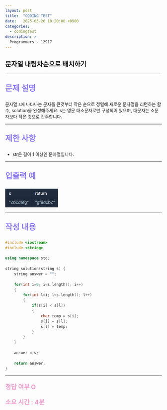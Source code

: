 ```yaml
---
layout: post
title:  "CODING TEST"
date:   2025-05-26 10:20:00 +0900
categories:
  - codingtest
description: >
  Programmers - 12917
---
```

## 문자열 내림차순으로 배치하기

---

<p style = "color:#8f7cee; font-size:25px; font-weight:bold">
문제 설명
</p>

문자열 s에 나타나는 문자를 큰것부터 작은 순으로 정렬해 새로운 문자열을 리턴하는 함수, solution을 완성해주세요.
s는 영문 대소문자로만 구성되어 있으며, 대문자는 소문자보다 작은 것으로 간주합니다.

---

<p style = "color:#8f7cee; font-size:25px; font-weight:bold">
제한 사항
</p>

- str은 길이 1 이상인 문자열입니다.

---

<p style = "color:#8f7cee; font-size:25px; font-weight:bold">
입출력 예
</p>

<img src = "../../assets/img/codingtest/12917.png" width = "170" height = "60">

---

<p style = "color:#8f7cee; font-size:25px; font-weight:bold">
작성 내용
</p>

```C++
#include <iostream>
#include <string>

using namespace std;

string solution(string s) {
    string answer = "";
    
    for(int i=0; i<s.length(); i++)
    {
        for(int l=i; l<s.length(); l++)
        {
            if(s[i] < s[l])
            {
                char temp = s[i];
                s[i] = s[l];
                s[l] = temp;
            }
        }
    }
    
    answer = s;
    
    return answer;
}
```

---

<p style = "color:#ed9ece; font-size:20px; font-weight:bold">
정답 여부 O
</p>

<p style = "color:#ed9ece; font-size:20px; font-weight:bold">
소요 시간 : 4분
</p>

